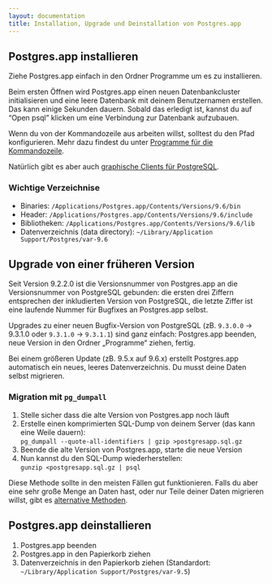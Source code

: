 ```yaml
---
layout: documentation
title: Installation, Upgrade und Deinstallation von Postgres.app
---
```


## Postgres.app installieren

Ziehe Postgres.app einfach in den Ordner Programme um es zu installieren.

Beim ersten Öffnen wird Postgres.app einen neuen Datenbankcluster initialisieren und eine leere Datenbank mit deinem Benutzernamen erstellen.
Das kann einige Sekunden dauern. Sobald das erledigt ist, kannst du auf “Open psql” klicken um eine Verbindung zur Datenbank aufzubauen.

Wenn du von der Kommandozeile aus arbeiten willst, solltest du den Pfad konfigurieren. Mehr dazu findest du unter [Programme für die Kommandozeile](cli-tools.html).

Natürlich gibt es aber auch [graphische Clients für PostgreSQL](gui-tools.html).

### Wichtige Verzeichnise

- Binaries: `/Applications/Postgres.app/Contents/Versions/9.6/bin`
- Header: `/Applications/Postgres.app/Contents/Versions/9.6/include`
- Bibliotheken: `/Applications/Postgres.app/Contents/Versions/9.6/lib`
- Datenverzeichnis (data directory): `~/Library/Application Support/Postgres/var-9.6`

## Upgrade von einer früheren Version

Seit Version 9.2.2.0 ist die Versionsnummer von Postgres.app an die Versionsnummer von PostgreSQL gebunden: die ersten drei Ziffern entsprechen der inkludierten Version von PostgreSQL, die letzte Ziffer ist eine laufende Nummer für Bugfixes an Postgres.app selbst.

Upgrades zu einer neuen Bugfix-Version von PostgreSQL (zB. `9.3.0.0` → 9.3.1.0 oder `9.3.1.0` → `9.3.1.1`) sind ganz einfach: Postgres.app beenden, neue Version in den Ordner „Programme“ ziehen, fertig.

Bei einem größeren Update (zB. 9.5.x auf 9.6.x) erstellt Postgres.app automatisch ein neues, leeres Datenverzeichnis. Du musst deine Daten selbst migrieren.

### Migration mit `pg_dumpall`

1.	Stelle sicher dass die alte Version von Postgres.app noch läuft
1.	Erstelle einen komprimierten SQL-Dump von deinem Server (das kann eine Weile dauern):<br>
	`pg_dumpall --quote-all-identifiers | gzip >postgresapp.sql.gz`
1.	Beende die alte Version von Postgres.app, starte die neue Version
1.	Nun kannst du den SQL-Dump wiederherstellen:<br>
	`gunzip <postgresapp.sql.gz | psql`

Diese Methode sollte in den meisten Fällen gut funktionieren.
Falls du aber eine sehr große Menge an Daten hast, oder nur Teile deiner Daten migrieren willst,
gibt es [alternative Methoden](migrating-data.html).


## Postgres.app deinstallieren

1. Postgres.app beenden
2. Postgres.app in den Papierkorb ziehen
3. Datenverzeichnis in den Papierkorb ziehen (Standardort: `~/Library/Application Support/Postgres/var-9.5`)

